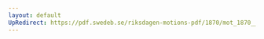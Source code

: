 ```yaml
---
layout: default
UpRedirect: https://pdf.swedeb.se/riksdagen-motions-pdf/1870/mot_1870__ak__00110.pdf
---
```

